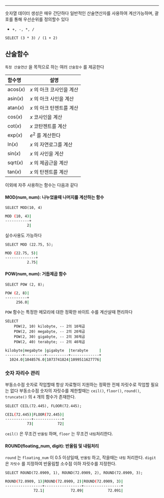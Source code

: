 
---

숫자열 데이터 생성은 매우 간단하다
일반적인 산술연산자를 사용하여 계산가능하며, 괄호를 통해 우선순위를 정의할수 있다

- `+, -, *, /`

```mysql
SELECT (3 * 3) / (1 + 2)
```

## 산술함수

`특정 산술연산` 을 목적으로 하는 여러 `산술함수` 를 제공한다

| 함수명       | 설명               |
| :-------- | ---------------- |
| acos($x$) | $x$ 의 아크 코사인을 계산 |
| asin($x$) | $x$ 의 아크 사인을 계산  |
| atan($x$) | $x$ 의 아크 탄젠트를 계산 |
| cos($x$)  | $x$ 코사인을 계산      |
| cot($x$)  | $x$ 코탄젠트를 계산     |
| exp($x$)  | $e^2$ 를 계산한다     |
| ln($x$)   | $x$ 의 자연로그를 계산   |
| sin($x$)  | $x$ 의 사인을 게산     |
| sqrt($x$) | $x$ 의 제곱근을 계산    |
| tan($x$)  | $x$ 의 탄젠트를 계산    |

이외에 자주 사용하는 함수는 다음과 같다

#### MOD(num, num): 나누었을때 나머지를 계산하는 함수

```mysql
SELECT MOD(10, 4)
```

```sh
MOD (10, 4)|
-----------+
          2|
```

실수사용도 가능하다

```mysql
SELECT MOD (22.75, 5);
```

```sh
MOD (22.75, 5)|
--------------+
          2.75|
```

#### POW(num, num): 거듭제곱 함수

```mysql
SELECT POW (2, 8);
```

```sh
POW (2, 8)|
----------+
     256.0|
```

`POW` 함수는 특정한 메모리에 대한 정확한 바이트 수를 계산살때 편리하다

```mysql
SELECT
	POW(2, 10) kilobyte, -- 2의 10제곱
	POW(2, 20) megabyte, -- 2의 20제곱
	POW(2, 30) gigabyte, -- 2의 30제곱
	POW(2, 40) terabyte; -- 2의 40제곱
```

```sh
kilobyte|megabyte |gigabyte  |terabyte     |
--------+---------+----------+-------------+
  1024.0|1048576.0|1073741824|1099511627776|
```

### 숫자 자리수 관리

부동소수점 숫자로 작업할때 항상 자료형이 지원하는 정확한 전체 자릿수로 작업할 필요는 없다
부동소수점 숫자의 자릿수를 제한할때는 `ceil()`, `floor()`, `round()`, `truncate()` 의 `4` 개의 함수가 존재한다.

```mysql
SELECT CEIL(72.445), FLOOR(72.445);
```

```sh
CEIL(72.445)|FLOOR(72.445)|
------------+-------------+
          73|           72|
```

`ceil()` 은 무조건 `반올림` 하며, `floor` 는 무조건 `내림`처리한다.

#### ROUND(floating_num, digit): 반올림 및 내림처리 

`round` 는 `floating_num` 이 $0.5$ 이상일때, `반올림` 하고, 작을때는 `내림` 처리한다. 
`digit` 은 `자릿수` 를 지정하여 반올림할 소수점 이하 자릿수를 지정한다. 

```mysql
SELECT ROUND(72.0909, 1), ROUND(72.0909, 2), ROUND(72.0909, 3);
```

```sh
ROUND(72.0909, 1)|ROUND(72.0909, 2)|ROUND(72.0909, 3)|
-----------------+-----------------+-----------------+
             72.1|            72.09|           72.091|
```



